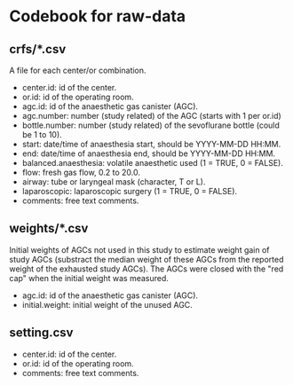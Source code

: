 # Codebook for raw-data

## crfs/*.csv

A file for each center/or combination.

- center.id: id of the center.
- or.id: id of the operating room.
- agc.id: id of the anaesthetic gas canister (AGC).
- agc.number: number (study related) of the AGC (starts with 1 per or.id)
- bottle.number: number (study related) of the sevoflurane bottle (could be 1 to 10).
- start: date/time of anaesthesia start, should be YYYY-MM-DD HH:MM.
- end: date/time of anaesthesia end, should be YYYY-MM-DD HH:MM.
- balanced.anaesthesia: volatile anaesthetic used (1 = TRUE, 0 = FALSE).
- flow: fresh gas flow, 0.2 to 20.0.
- airway: tube or laryngeal mask (character, T or L).
- laparoscopic: laparoscopic surgery (1 = TRUE, 0 = FALSE).
- comments: free text comments.

## weights/*.csv

Initial weights of AGCs not used in this study to estimate weight gain of study
AGCs (substract the median weight of these AGCs from the reported weight of the
exhausted study AGCs).
The AGCs were closed with the "red cap" when the initial weight was measured.

- agc.id: id of the anaesthetic gas canister (AGC).
- initial.weight: initial weight of the unused AGC.

## setting.csv

- center.id: id of the center.
- or.id: id of the operating room.
- comments: free text comments.

